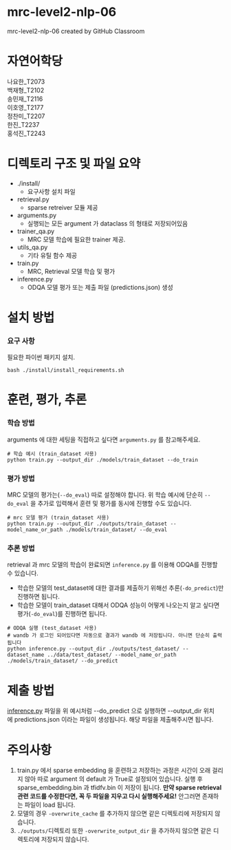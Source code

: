 # mrc-level2-nlp-06
mrc-level2-nlp-06 created by GitHub Classroom

# 자연어학당
나요한_T2073  
백재형_T2102  
송민재_T2116  
이호영_T2177  
정찬미_T2207  
한진_T2237  
홍석진_T2243  

# 디렉토리 구조 및 파일 요약

- ./install/
    - 요구사항 설치 파일
- retrieval.py
    - sparse retreiver 모듈 제공
- arguments.py
    - 실행되는 모든 argument 가 dataclass 의 형태로 저장되어있음
- trainer_qa.py
    - MRC 모델 학습에 필요한 trainer 제공.
- utils_qa.py
    - 기타 유틸 함수 제공
- train.py
    - MRC, Retrieval 모델 학습 및 평가
- inference.py
    - ODQA 모델 평가 또는 제출 파일 (predictions.json) 생성
    
# 설치 방법

### 요구 사항

필요한 파이썬 패키지 설치.

`bash ./install/install_requirements.sh`

# 훈련, 평가, 추론

### 학습 방법

arguments 에 대한 세팅을 직접하고 싶다면 `arguments.py` 를 참고해주세요.

```
# 학습 예시 (train_dataset 사용)
python train.py --output_dir ./models/train_dataset --do_train
```

### 평가 방법

MRC 모델의 평가는(`--do_eval`) 따로 설정해야 합니다. 위 학습 예시에 단순히 `--do_eval` 을 추가로 입력해서 훈련 및 평가를 동시에 진행할 수도 있습니다.

```
# mrc 모델 평가 (train_dataset 사용)
python train.py --output_dir ./outputs/train_dataset --model_name_or_path ./models/train_dataset/ --do_eval
```

### 추론 방법

retrieval 과 mrc 모델의 학습이 완료되면 `inference.py` 를 이용해 ODQA를 진행할 수 있습니다.

- 학습한 모델의 test_dataset에 대한 결과를 제출하기 위해선 추론(`-do_predict`)만 진행하면 됩니다.
- 학습한 모델이 train_dataset 대해서 ODQA 성능이 어떻게 나오는지 알고 싶다면 평가(`-do_eval`)를 진행하면 됩니다.

```
# ODQA 실행 (test_dataset 사용)
# wandb 가 로그인 되어있다면 자동으로 결과가 wandb 에 저장됩니다. 아니면 단순히 출력됩니다
python inference.py --output_dir ./outputs/test_dataset/ --dataset_name ../data/test_dataset/ --model_name_or_path ./models/train_dataset/ --do_predict
```

# 제출 방법

[inference.py](http://inference.py/) 파일을 위 예시처럼 --do_predict 으로 실행하면 --output_dir 위치에 predictions.json 이라는 파일이 생성됩니다. 해당 파일을 제출해주시면 됩니다.

# 주의사항

1. train.py 에서 sparse embedding 을 훈련하고 저장하는 과정은 시간이 오래 걸리지 않아 따로 argument 의 default 가 True로 설정되어 있습니다. 실행 후 sparse_embedding.bin 과 tfidfv.bin 이 저장이 됩니다. **만약 sparse retrieval 관련 코드를 수정한다면, 꼭 두 파일을 지우고 다시 실행해주세요!** 안그러면 존재하는 파일이 load 됩니다.
2. 모델의 경우 `-overwrite_cache` 를 추가하지 않으면 같은 디렉토리에 저장되지 않습니다.
3. `./outputs/`디렉토리 또한 `-overwrite_output_dir` 을 추가하지 않으면 같은 디렉토리에 저장되지 않습니다.

